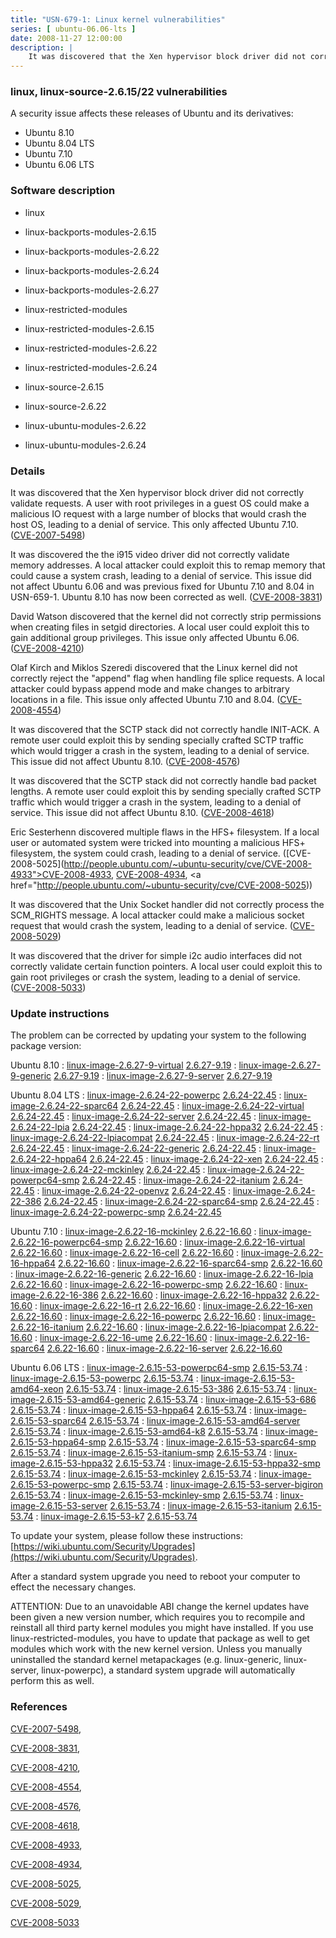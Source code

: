 ```yaml
---
title: "USN-679-1: Linux kernel vulnerabilities"
series: [ ubuntu-06.06-lts ]
date: 2008-11-27 12:00:00
description: |
    It was discovered that the Xen hypervisor block driver did not correctly validate requests. A user with root privileges in a guest OS could make a malicious IO request with a large number of blocks that would crash the host OS, leading to a denial of service. This only affected Ubuntu 7.10. ([CVE-2007-5498](http://people.ubuntu.com/~ubuntu-security/cve/CVE-2007-5498))
--- 
```

 
### linux, linux-source-2.6.15/22 vulnerabilities

A security issue affects these releases of Ubuntu and its derivatives:

* Ubuntu 8.10
* Ubuntu 8.04 LTS
* Ubuntu 7.10
* Ubuntu 6.06 LTS

### Software description

* linux 

* linux-backports-modules-2.6.15 

* linux-backports-modules-2.6.22 

* linux-backports-modules-2.6.24 

* linux-backports-modules-2.6.27 

* linux-restricted-modules 

* linux-restricted-modules-2.6.15 

* linux-restricted-modules-2.6.22 

* linux-restricted-modules-2.6.24 

* linux-source-2.6.15 

* linux-source-2.6.22 

* linux-ubuntu-modules-2.6.22 

* linux-ubuntu-modules-2.6.24 

### Details

It was discovered that the Xen hypervisor block driver did not correctly validate requests. A user with root privileges in a guest OS could make a malicious IO request with a large number of blocks that would crash the host OS, leading to a denial of service. This only affected Ubuntu 7.10. ([CVE-2007-5498](http://people.ubuntu.com/~ubuntu-security/cve/CVE-2007-5498))

It was discovered the the i915 video driver did not correctly validate memory addresses. A local attacker could exploit this to remap memory that could cause a system crash, leading to a denial of service. This issue did not affect Ubuntu 6.06 and was previous fixed for Ubuntu 7.10 and 8.04 in USN-659-1. Ubuntu 8.10 has now been corrected as well. ([CVE-2008-3831](http://people.ubuntu.com/~ubuntu-security/cve/CVE-2008-3831))

David Watson discovered that the kernel did not correctly strip permissions when creating files in setgid directories. A local user could exploit this to gain additional group privileges. This issue only affected Ubuntu 6.06. ([CVE-2008-4210](http://people.ubuntu.com/~ubuntu-security/cve/CVE-2008-4210))

Olaf Kirch and Miklos Szeredi discovered that the Linux kernel did not correctly reject the &quot;append&quot; flag when handling file splice requests. A local attacker could bypass append mode and make changes to arbitrary locations in a file. This issue only affected Ubuntu 7.10 and 8.04. ([CVE-2008-4554](http://people.ubuntu.com/~ubuntu-security/cve/CVE-2008-4554))

It was discovered that the SCTP stack did not correctly handle INIT-ACK. A remote user could exploit this by sending specially crafted SCTP traffic which would trigger a crash in the system, leading to a denial of service. This issue did not affect Ubuntu 8.10. ([CVE-2008-4576](http://people.ubuntu.com/~ubuntu-security/cve/CVE-2008-4576))

It was discovered that the SCTP stack did not correctly handle bad packet lengths. A remote user could exploit this by sending specially crafted SCTP traffic which would trigger a crash in the system, leading to a denial of service. This issue did not affect Ubuntu 8.10. ([CVE-2008-4618](http://people.ubuntu.com/~ubuntu-security/cve/CVE-2008-4618))

Eric Sesterhenn discovered multiple flaws in the HFS+ filesystem. If a local user or automated system were tricked into mounting a malicious HFS+ filesystem, the system could crash, leading to a denial of service. ([CVE-2008-5025](http://people.ubuntu.com/~ubuntu-security/cve/CVE-2008-4933">CVE-2008-4933</a>, <a href="http://people.ubuntu.com/~ubuntu-security/cve/CVE-2008-4934">CVE-2008-4934</a>, <a href="http://people.ubuntu.com/~ubuntu-security/cve/CVE-2008-5025))

It was discovered that the Unix Socket handler did not correctly process the SCM_RIGHTS message. A local attacker could make a malicious socket request that would crash the system, leading to a denial of service. ([CVE-2008-5029](http://people.ubuntu.com/~ubuntu-security/cve/CVE-2008-5029))

It was discovered that the driver for simple i2c audio interfaces did not correctly validate certain function pointers. A local user could exploit this to gain root privileges or crash the system, leading to a denial of service. ([CVE-2008-5033](http://people.ubuntu.com/~ubuntu-security/cve/CVE-2008-5033)) 

### Update instructions

The problem can be corrected by updating your system to the following package version:

Ubuntu 8.10
 : [linux-image-2.6.27-9-virtual](https://launchpad.net/ubuntu/+source/linux) <span> [2.6.27-9.19](https://launchpad.net/ubuntu/+source/linux/2.6.27-9.19) </span> 
 : [linux-image-2.6.27-9-generic](https://launchpad.net/ubuntu/+source/linux) <span> [2.6.27-9.19](https://launchpad.net/ubuntu/+source/linux/2.6.27-9.19) </span> 
 : [linux-image-2.6.27-9-server](https://launchpad.net/ubuntu/+source/linux) <span> [2.6.27-9.19](https://launchpad.net/ubuntu/+source/linux/2.6.27-9.19) </span> 

Ubuntu 8.04 LTS
 : [linux-image-2.6.24-22-powerpc](https://launchpad.net/ubuntu/+source/linux) <span> [2.6.24-22.45](https://launchpad.net/ubuntu/+source/linux/2.6.24-22.45) </span> 
 : [linux-image-2.6.24-22-sparc64](https://launchpad.net/ubuntu/+source/linux) <span> [2.6.24-22.45](https://launchpad.net/ubuntu/+source/linux/2.6.24-22.45) </span> 
 : [linux-image-2.6.24-22-virtual](https://launchpad.net/ubuntu/+source/linux) <span> [2.6.24-22.45](https://launchpad.net/ubuntu/+source/linux/2.6.24-22.45) </span> 
 : [linux-image-2.6.24-22-server](https://launchpad.net/ubuntu/+source/linux) <span> [2.6.24-22.45](https://launchpad.net/ubuntu/+source/linux/2.6.24-22.45) </span> 
 : [linux-image-2.6.24-22-lpia](https://launchpad.net/ubuntu/+source/linux) <span> [2.6.24-22.45](https://launchpad.net/ubuntu/+source/linux/2.6.24-22.45) </span> 
 : [linux-image-2.6.24-22-hppa32](https://launchpad.net/ubuntu/+source/linux) <span> [2.6.24-22.45](https://launchpad.net/ubuntu/+source/linux/2.6.24-22.45) </span> 
 : [linux-image-2.6.24-22-lpiacompat](https://launchpad.net/ubuntu/+source/linux) <span> [2.6.24-22.45](https://launchpad.net/ubuntu/+source/linux/2.6.24-22.45) </span> 
 : [linux-image-2.6.24-22-rt](https://launchpad.net/ubuntu/+source/linux) <span> [2.6.24-22.45](https://launchpad.net/ubuntu/+source/linux/2.6.24-22.45) </span> 
 : [linux-image-2.6.24-22-generic](https://launchpad.net/ubuntu/+source/linux) <span> [2.6.24-22.45](https://launchpad.net/ubuntu/+source/linux/2.6.24-22.45) </span> 
 : [linux-image-2.6.24-22-hppa64](https://launchpad.net/ubuntu/+source/linux) <span> [2.6.24-22.45](https://launchpad.net/ubuntu/+source/linux/2.6.24-22.45) </span> 
 : [linux-image-2.6.24-22-xen](https://launchpad.net/ubuntu/+source/linux) <span> [2.6.24-22.45](https://launchpad.net/ubuntu/+source/linux/2.6.24-22.45) </span> 
 : [linux-image-2.6.24-22-mckinley](https://launchpad.net/ubuntu/+source/linux) <span> [2.6.24-22.45](https://launchpad.net/ubuntu/+source/linux/2.6.24-22.45) </span> 
 : [linux-image-2.6.24-22-powerpc64-smp](https://launchpad.net/ubuntu/+source/linux) <span> [2.6.24-22.45](https://launchpad.net/ubuntu/+source/linux/2.6.24-22.45) </span> 
 : [linux-image-2.6.24-22-itanium](https://launchpad.net/ubuntu/+source/linux) <span> [2.6.24-22.45](https://launchpad.net/ubuntu/+source/linux/2.6.24-22.45) </span> 
 : [linux-image-2.6.24-22-openvz](https://launchpad.net/ubuntu/+source/linux) <span> [2.6.24-22.45](https://launchpad.net/ubuntu/+source/linux/2.6.24-22.45) </span> 
 : [linux-image-2.6.24-22-386](https://launchpad.net/ubuntu/+source/linux) <span> [2.6.24-22.45](https://launchpad.net/ubuntu/+source/linux/2.6.24-22.45) </span> 
 : [linux-image-2.6.24-22-sparc64-smp](https://launchpad.net/ubuntu/+source/linux) <span> [2.6.24-22.45](https://launchpad.net/ubuntu/+source/linux/2.6.24-22.45) </span> 
 : [linux-image-2.6.24-22-powerpc-smp](https://launchpad.net/ubuntu/+source/linux) <span> [2.6.24-22.45](https://launchpad.net/ubuntu/+source/linux/2.6.24-22.45) </span> 

Ubuntu 7.10
 : [linux-image-2.6.22-16-mckinley](https://launchpad.net/ubuntu/+source/linux-source-2.6.22) <span> [2.6.22-16.60](https://launchpad.net/ubuntu/+source/linux-source-2.6.22/2.6.22-16.60) </span> 
 : [linux-image-2.6.22-16-powerpc64-smp](https://launchpad.net/ubuntu/+source/linux-source-2.6.22) <span> [2.6.22-16.60](https://launchpad.net/ubuntu/+source/linux-source-2.6.22/2.6.22-16.60) </span> 
 : [linux-image-2.6.22-16-virtual](https://launchpad.net/ubuntu/+source/linux-source-2.6.22) <span> [2.6.22-16.60](https://launchpad.net/ubuntu/+source/linux-source-2.6.22/2.6.22-16.60) </span> 
 : [linux-image-2.6.22-16-cell](https://launchpad.net/ubuntu/+source/linux-source-2.6.22) <span> [2.6.22-16.60](https://launchpad.net/ubuntu/+source/linux-source-2.6.22/2.6.22-16.60) </span> 
 : [linux-image-2.6.22-16-hppa64](https://launchpad.net/ubuntu/+source/linux-source-2.6.22) <span> [2.6.22-16.60](https://launchpad.net/ubuntu/+source/linux-source-2.6.22/2.6.22-16.60) </span> 
 : [linux-image-2.6.22-16-sparc64-smp](https://launchpad.net/ubuntu/+source/linux-source-2.6.22) <span> [2.6.22-16.60](https://launchpad.net/ubuntu/+source/linux-source-2.6.22/2.6.22-16.60) </span> 
 : [linux-image-2.6.22-16-generic](https://launchpad.net/ubuntu/+source/linux-source-2.6.22) <span> [2.6.22-16.60](https://launchpad.net/ubuntu/+source/linux-source-2.6.22/2.6.22-16.60) </span> 
 : [linux-image-2.6.22-16-lpia](https://launchpad.net/ubuntu/+source/linux-source-2.6.22) <span> [2.6.22-16.60](https://launchpad.net/ubuntu/+source/linux-source-2.6.22/2.6.22-16.60) </span> 
 : [linux-image-2.6.22-16-powerpc-smp](https://launchpad.net/ubuntu/+source/linux-source-2.6.22) <span> [2.6.22-16.60](https://launchpad.net/ubuntu/+source/linux-source-2.6.22/2.6.22-16.60) </span> 
 : [linux-image-2.6.22-16-386](https://launchpad.net/ubuntu/+source/linux-source-2.6.22) <span> [2.6.22-16.60](https://launchpad.net/ubuntu/+source/linux-source-2.6.22/2.6.22-16.60) </span> 
 : [linux-image-2.6.22-16-hppa32](https://launchpad.net/ubuntu/+source/linux-source-2.6.22) <span> [2.6.22-16.60](https://launchpad.net/ubuntu/+source/linux-source-2.6.22/2.6.22-16.60) </span> 
 : [linux-image-2.6.22-16-rt](https://launchpad.net/ubuntu/+source/linux-source-2.6.22) <span> [2.6.22-16.60](https://launchpad.net/ubuntu/+source/linux-source-2.6.22/2.6.22-16.60) </span> 
 : [linux-image-2.6.22-16-xen](https://launchpad.net/ubuntu/+source/linux-source-2.6.22) <span> [2.6.22-16.60](https://launchpad.net/ubuntu/+source/linux-source-2.6.22/2.6.22-16.60) </span> 
 : [linux-image-2.6.22-16-powerpc](https://launchpad.net/ubuntu/+source/linux-source-2.6.22) <span> [2.6.22-16.60](https://launchpad.net/ubuntu/+source/linux-source-2.6.22/2.6.22-16.60) </span> 
 : [linux-image-2.6.22-16-itanium](https://launchpad.net/ubuntu/+source/linux-source-2.6.22) <span> [2.6.22-16.60](https://launchpad.net/ubuntu/+source/linux-source-2.6.22/2.6.22-16.60) </span> 
 : [linux-image-2.6.22-16-lpiacompat](https://launchpad.net/ubuntu/+source/linux-source-2.6.22) <span> [2.6.22-16.60](https://launchpad.net/ubuntu/+source/linux-source-2.6.22/2.6.22-16.60) </span> 
 : [linux-image-2.6.22-16-ume](https://launchpad.net/ubuntu/+source/linux-source-2.6.22) <span> [2.6.22-16.60](https://launchpad.net/ubuntu/+source/linux-source-2.6.22/2.6.22-16.60) </span> 
 : [linux-image-2.6.22-16-sparc64](https://launchpad.net/ubuntu/+source/linux-source-2.6.22) <span> [2.6.22-16.60](https://launchpad.net/ubuntu/+source/linux-source-2.6.22/2.6.22-16.60) </span> 
 : [linux-image-2.6.22-16-server](https://launchpad.net/ubuntu/+source/linux-source-2.6.22) <span> [2.6.22-16.60](https://launchpad.net/ubuntu/+source/linux-source-2.6.22/2.6.22-16.60) </span> 

Ubuntu 6.06 LTS
 : [linux-image-2.6.15-53-powerpc64-smp](https://launchpad.net/ubuntu/+source/linux-source-2.6.15) <span> [2.6.15-53.74](https://launchpad.net/ubuntu/+source/linux-source-2.6.15/2.6.15-53.74) </span> 
 : [linux-image-2.6.15-53-powerpc](https://launchpad.net/ubuntu/+source/linux-source-2.6.15) <span> [2.6.15-53.74](https://launchpad.net/ubuntu/+source/linux-source-2.6.15/2.6.15-53.74) </span> 
 : [linux-image-2.6.15-53-amd64-xeon](https://launchpad.net/ubuntu/+source/linux-source-2.6.15) <span> [2.6.15-53.74](https://launchpad.net/ubuntu/+source/linux-source-2.6.15/2.6.15-53.74) </span> 
 : [linux-image-2.6.15-53-386](https://launchpad.net/ubuntu/+source/linux-source-2.6.15) <span> [2.6.15-53.74](https://launchpad.net/ubuntu/+source/linux-source-2.6.15/2.6.15-53.74) </span> 
 : [linux-image-2.6.15-53-amd64-generic](https://launchpad.net/ubuntu/+source/linux-source-2.6.15) <span> [2.6.15-53.74](https://launchpad.net/ubuntu/+source/linux-source-2.6.15/2.6.15-53.74) </span> 
 : [linux-image-2.6.15-53-686](https://launchpad.net/ubuntu/+source/linux-source-2.6.15) <span> [2.6.15-53.74](https://launchpad.net/ubuntu/+source/linux-source-2.6.15/2.6.15-53.74) </span> 
 : [linux-image-2.6.15-53-hppa64](https://launchpad.net/ubuntu/+source/linux-source-2.6.15) <span> [2.6.15-53.74](https://launchpad.net/ubuntu/+source/linux-source-2.6.15/2.6.15-53.74) </span> 
 : [linux-image-2.6.15-53-sparc64](https://launchpad.net/ubuntu/+source/linux-source-2.6.15) <span> [2.6.15-53.74](https://launchpad.net/ubuntu/+source/linux-source-2.6.15/2.6.15-53.74) </span> 
 : [linux-image-2.6.15-53-amd64-server](https://launchpad.net/ubuntu/+source/linux-source-2.6.15) <span> [2.6.15-53.74](https://launchpad.net/ubuntu/+source/linux-source-2.6.15/2.6.15-53.74) </span> 
 : [linux-image-2.6.15-53-amd64-k8](https://launchpad.net/ubuntu/+source/linux-source-2.6.15) <span> [2.6.15-53.74](https://launchpad.net/ubuntu/+source/linux-source-2.6.15/2.6.15-53.74) </span> 
 : [linux-image-2.6.15-53-hppa64-smp](https://launchpad.net/ubuntu/+source/linux-source-2.6.15) <span> [2.6.15-53.74](https://launchpad.net/ubuntu/+source/linux-source-2.6.15/2.6.15-53.74) </span> 
 : [linux-image-2.6.15-53-sparc64-smp](https://launchpad.net/ubuntu/+source/linux-source-2.6.15) <span> [2.6.15-53.74](https://launchpad.net/ubuntu/+source/linux-source-2.6.15/2.6.15-53.74) </span> 
 : [linux-image-2.6.15-53-itanium-smp](https://launchpad.net/ubuntu/+source/linux-source-2.6.15) <span> [2.6.15-53.74](https://launchpad.net/ubuntu/+source/linux-source-2.6.15/2.6.15-53.74) </span> 
 : [linux-image-2.6.15-53-hppa32](https://launchpad.net/ubuntu/+source/linux-source-2.6.15) <span> [2.6.15-53.74](https://launchpad.net/ubuntu/+source/linux-source-2.6.15/2.6.15-53.74) </span> 
 : [linux-image-2.6.15-53-hppa32-smp](https://launchpad.net/ubuntu/+source/linux-source-2.6.15) <span> [2.6.15-53.74](https://launchpad.net/ubuntu/+source/linux-source-2.6.15/2.6.15-53.74) </span> 
 : [linux-image-2.6.15-53-mckinley](https://launchpad.net/ubuntu/+source/linux-source-2.6.15) <span> [2.6.15-53.74](https://launchpad.net/ubuntu/+source/linux-source-2.6.15/2.6.15-53.74) </span> 
 : [linux-image-2.6.15-53-powerpc-smp](https://launchpad.net/ubuntu/+source/linux-source-2.6.15) <span> [2.6.15-53.74](https://launchpad.net/ubuntu/+source/linux-source-2.6.15/2.6.15-53.74) </span> 
 : [linux-image-2.6.15-53-server-bigiron](https://launchpad.net/ubuntu/+source/linux-source-2.6.15) <span> [2.6.15-53.74](https://launchpad.net/ubuntu/+source/linux-source-2.6.15/2.6.15-53.74) </span> 
 : [linux-image-2.6.15-53-mckinley-smp](https://launchpad.net/ubuntu/+source/linux-source-2.6.15) <span> [2.6.15-53.74](https://launchpad.net/ubuntu/+source/linux-source-2.6.15/2.6.15-53.74) </span> 
 : [linux-image-2.6.15-53-server](https://launchpad.net/ubuntu/+source/linux-source-2.6.15) <span> [2.6.15-53.74](https://launchpad.net/ubuntu/+source/linux-source-2.6.15/2.6.15-53.74) </span> 
 : [linux-image-2.6.15-53-itanium](https://launchpad.net/ubuntu/+source/linux-source-2.6.15) <span> [2.6.15-53.74](https://launchpad.net/ubuntu/+source/linux-source-2.6.15/2.6.15-53.74) </span> 
 : [linux-image-2.6.15-53-k7](https://launchpad.net/ubuntu/+source/linux-source-2.6.15) <span> [2.6.15-53.74](https://launchpad.net/ubuntu/+source/linux-source-2.6.15/2.6.15-53.74) </span> 

To update your system, please follow these instructions: [https://wiki.ubuntu.com/Security/Upgrades](https://wiki.ubuntu.com/Security/Upgrades).

After a standard system upgrade you need to reboot your computer to effect the necessary changes.

ATTENTION: Due to an unavoidable ABI change the kernel updates have been given a new version number, which requires you to recompile and reinstall all third party kernel modules you might have installed. If you use linux-restricted-modules, you have to update that package as well to get modules which work with the new kernel version. Unless you manually uninstalled the standard kernel metapackages (e.g. linux-generic, linux-server, linux-powerpc), a standard system upgrade will automatically perform this as well. 

### References

 [CVE-2007-5498](http://people.ubuntu.com/~ubuntu-security/cve/CVE-2007-5498), 

 [CVE-2008-3831](http://people.ubuntu.com/~ubuntu-security/cve/CVE-2008-3831), 

 [CVE-2008-4210](http://people.ubuntu.com/~ubuntu-security/cve/CVE-2008-4210), 

 [CVE-2008-4554](http://people.ubuntu.com/~ubuntu-security/cve/CVE-2008-4554), 

 [CVE-2008-4576](http://people.ubuntu.com/~ubuntu-security/cve/CVE-2008-4576), 

 [CVE-2008-4618](http://people.ubuntu.com/~ubuntu-security/cve/CVE-2008-4618), 

 [CVE-2008-4933](http://people.ubuntu.com/~ubuntu-security/cve/CVE-2008-4933), 

 [CVE-2008-4934](http://people.ubuntu.com/~ubuntu-security/cve/CVE-2008-4934), 

 [CVE-2008-5025](http://people.ubuntu.com/~ubuntu-security/cve/CVE-2008-5025), 

 [CVE-2008-5029](http://people.ubuntu.com/~ubuntu-security/cve/CVE-2008-5029), 

 [CVE-2008-5033](http://people.ubuntu.com/~ubuntu-security/cve/CVE-2008-5033)
 
